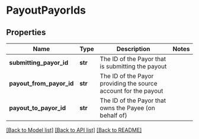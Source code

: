 # PayoutPayorIds

## Properties
Name | Type | Description | Notes
------------ | ------------- | ------------- | -------------
**submitting_payor_id** | **str** | The ID of the Payor that is submitting the payout | 
**payout_from_payor_id** | **str** | The ID of the Payor providing the source account for the payout | 
**payout_to_payor_id** | **str** | The ID of the Payor that owns the Payee (on behalf of) | 

[[Back to Model list]](../README.md#documentation-for-models) [[Back to API list]](../README.md#documentation-for-api-endpoints) [[Back to README]](../README.md)


